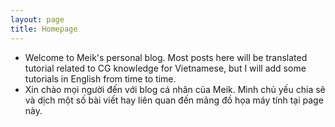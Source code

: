 ```yaml
---
layout: page
title: Homepage
---
```

- Welcome to Meik's personal blog. Most posts here will be translated tutorial related to CG knowledge for Vietnamese, but I will add some tutorials in English from time to time.
- Xin chào mọi người đến với blog cá nhân của Meik. Mình chủ yếu chia sẽ và dịch một số bài viết hay liên quan đến mảng đồ họa máy tính tại page này.
